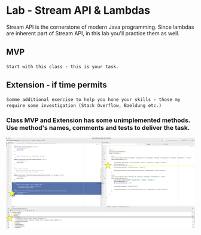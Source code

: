 # Lab - Stream API & Lambdas

Stream API is the cornerstone of modern Java programming. 
Since lambdas are inherent part of Stream API, in this lab you'll practice them as well.

## MVP

    Start with this class - this is your task.

## Extension - if time permits

    Somme additional exercise to help you hone your skills - those my require some investigation (Stack Overflow, Baeldung etc.)

### Class MVP and Extension has some unimplemented methods. Use method's names, comments and tests to deliver the task.

![Method](README_IMG/method_and_tests.png)

